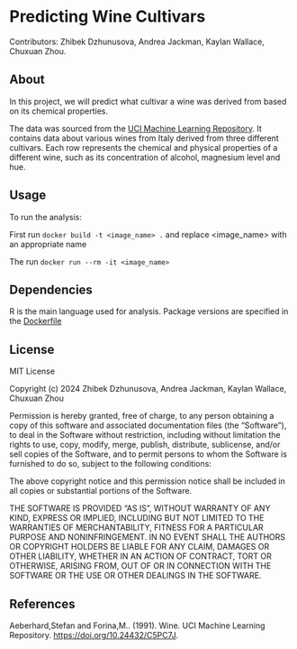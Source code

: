 # Predicting Wine Cultivars

Contributors:
Zhibek Dzhunusova, Andrea Jackman, Kaylan Wallace, Chuxuan Zhou.

## About 
 
In this project, we will predict what cultivar a wine was derived from based on its chemical properties.  

The data was sourced from the [UCI Machine Learning Repository](https://doi.org/10.24432/C5PC7J). It contains data about various wines from Italy derived from three different cultivars. Each row represents the chemical and physical properties of a different wine, such as its concentration of alcohol, magnesium level and hue.  

## Usage

To run the analysis:

First run ```docker build -t <image_name> .``` and replace <image_name> with an appropriate name


The run 
```docker run --rm -it <image_name>```

## Dependencies 

R is the main language used for analysis. Package versions are specified in the [Dockerfile]()

## License

MIT License

Copyright (c) 2024 Zhibek Dzhunusova, Andrea Jackman, Kaylan Wallace, Chuxuan Zhou

Permission is hereby granted, free of charge, to any person obtaining a copy of this software and associated documentation files (the “Software”), to deal in the Software without restriction, including without limitation the rights to use, copy, modify, merge, publish, distribute, sublicense, and/or sell copies of the Software, and to permit persons to whom the Software is furnished to do so, subject to the following conditions:

The above copyright notice and this permission notice shall be included in all copies or substantial portions of the Software.

THE SOFTWARE IS PROVIDED “AS IS”, WITHOUT WARRANTY OF ANY KIND, EXPRESS OR IMPLIED, INCLUDING BUT NOT LIMITED TO THE WARRANTIES OF MERCHANTABILITY, FITNESS FOR A PARTICULAR PURPOSE AND NONINFRINGEMENT. IN NO EVENT SHALL THE AUTHORS OR COPYRIGHT HOLDERS BE LIABLE FOR ANY CLAIM, DAMAGES OR OTHER LIABILITY, WHETHER IN AN ACTION OF CONTRACT, TORT OR OTHERWISE, ARISING FROM, OUT OF OR IN CONNECTION WITH THE SOFTWARE OR THE USE OR OTHER DEALINGS IN THE SOFTWARE.

## References

Aeberhard,Stefan and Forina,M.. (1991). Wine. UCI Machine Learning Repository. https://doi.org/10.24432/C5PC7J.

